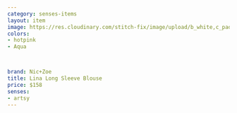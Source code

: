 ```yaml
---
category: senses-items
layout: item
image: https://res.cloudinary.com/stitch-fix/image/upload/b_white,c_pad,dpr_1.0,f_auto,h_150,q_auto,w_150/v1696050409/j0ibygkrlyb7ve0qme17.jpg
colors: 
- hotpink
- Aqua



brand: Nic+Zoe
title: Lina Long Sleeve Blouse
price: $158
senses:
- artsy
---
```







